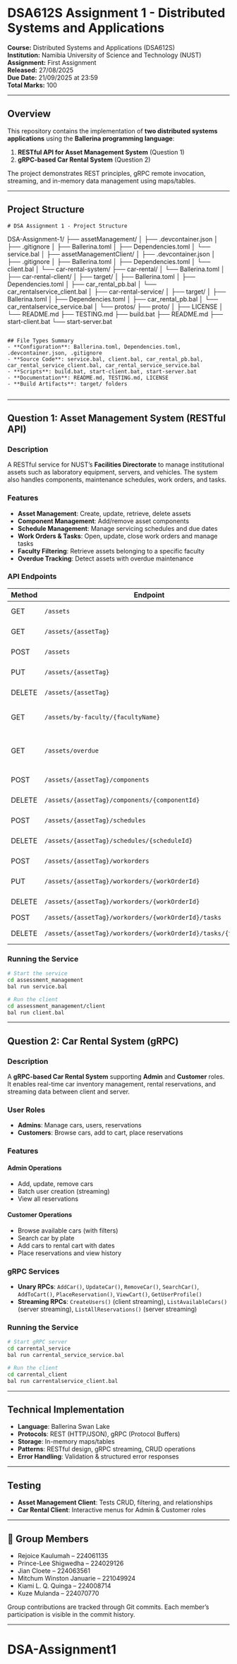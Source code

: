 # DSA612S Assignment 1 - Distributed Systems and Applications

**Course:** Distributed Systems and Applications (DSA612S)  
**Institution:** Namibia University of Science and Technology (NUST)  
**Assignment:** First Assignment  
**Released:** 27/08/2025  
**Due Date:** 21/09/2025 at 23:59  
**Total Marks:** 100  

---

##  Overview

This repository contains the implementation of **two distributed systems applications** using the **Ballerina programming language**:

1. **RESTful API for Asset Management System** (Question 1)  
2. **gRPC-based Car Rental System** (Question 2)  

The project demonstrates REST principles, gRPC remote invocation, streaming, and in-memory data management using maps/tables.

---

## Project Structure

```
# DSA Assignment 1 - Project Structure

```
DSA-Assignment-1/
├── assetManagement/
│   ├── .devcontainer.json
│   ├── .gitignore
│   ├── Ballerina.toml
│   ├── Dependencies.toml
│   └── service.bal
│
├── assetManagementClient/
│   ├── .devcontainer.json
│   ├── .gitignore
│   ├── Ballerina.toml
│   ├── Dependencies.toml
│   └── client.bal
│
└── car-rental-system/
    ├── car-rental/
    │   └── Ballerina.toml
    │
    ├── car-rental-client/
    │   ├── target/
    │   ├── Ballerina.toml
    │   ├── Dependencies.toml
    │   ├── car_rental_pb.bal
    │   └── car_rentalservice_client.bal
    │
    ├── car-rental-service/
    │   ├── target/
    │   ├── Ballerina.toml
    │   ├── Dependencies.toml
    │   ├── car_rental_pb.bal
    │   └── car_rentalservice_service.bal
    │
    └── protos/
        ├── proto/
        │   ├── LICENSE
        │   └── README.md
        ├── TESTING.md
        ├── build.bat
        ├── README.md
        ├── start-client.bat
        └── start-server.bat
```

## File Types Summary
- **Configuration**: Ballerina.toml, Dependencies.toml, .devcontainer.json, .gitignore
- **Source Code**: service.bal, client.bal, car_rental_pb.bal, car_rental_service_client.bal, car_rental_service_service.bal
- **Scripts**: build.bat, start-client.bat, start-server.bat
- **Documentation**: README.md, TESTING.md, LICENSE
- **Build Artifacts**: target/ folders


````

---

##  Question 1: Asset Management System (RESTful API)

###  Description
A RESTful service for NUST’s **Facilities Directorate** to manage institutional assets such as laboratory equipment, servers, and vehicles. The system also handles components, maintenance schedules, work orders, and tasks.

###  Features
- **Asset Management**: Create, update, retrieve, delete assets  
- **Component Management**: Add/remove asset components  
- **Schedule Management**: Manage servicing schedules and due dates  
- **Work Orders & Tasks**: Open, update, close work orders and manage tasks  
- **Faculty Filtering**: Retrieve assets belonging to a specific faculty  
- **Overdue Tracking**: Detect assets with overdue maintenance  

###  API Endpoints

| Method | Endpoint | Description |
|--------|----------|-------------|
| GET    | `/assets` | Retrieve all assets |
| GET    | `/assets/{assetTag}` | Get asset by tag |
| POST   | `/assets` | Create new asset |
| PUT    | `/assets/{assetTag}` | Update asset |
| DELETE | `/assets/{assetTag}` | Delete asset |
| GET    | `/assets/by-faculty/{facultyName}` | Filter assets by faculty |
| GET    | `/assets/overdue` | List assets with overdue schedules |
| POST   | `/assets/{assetTag}/components` | Add component |
| DELETE | `/assets/{assetTag}/components/{componentId}` | Remove component |
| POST   | `/assets/{assetTag}/schedules` | Add schedule |
| DELETE | `/assets/{assetTag}/schedules/{scheduleId}` | Remove schedule |
| POST   | `/assets/{assetTag}/workorders` | Add work order |
| PUT    | `/assets/{assetTag}/workorders/{workOrderId}` | Update work order |
| DELETE | `/assets/{assetTag}/workorders/{workOrderId}` | Remove work order |
| POST   | `/assets/{assetTag}/workorders/{workOrderId}/tasks` | Add task |
| DELETE | `/assets/{assetTag}/workorders/{workOrderId}/tasks/{taskId}` | Remove task |

###  Running the Service
```bash
# Start the service
cd assessment_management
bal run service.bal

# Run the client
cd assessment_management/client
bal run client.bal
````

---

##  Question 2: Car Rental System (gRPC)

###  Description

A **gRPC-based Car Rental System** supporting **Admin** and **Customer** roles. It enables real-time car inventory management, rental reservations, and streaming data between client and server.

###  User Roles

* **Admins**: Manage cars, users, reservations
* **Customers**: Browse cars, add to cart, place reservations

###  Features

#### Admin Operations

* Add, update, remove cars
* Batch user creation (streaming)
* View all reservations

#### Customer Operations

* Browse available cars (with filters)
* Search car by plate
* Add cars to rental cart with dates
* Place reservations and view history

###  gRPC Services

* **Unary RPCs**: `AddCar()`, `UpdateCar()`, `RemoveCar()`, `SearchCar()`, `AddToCart()`, `PlaceReservation()`, `ViewCart()`, `GetUserProfile()`
* **Streaming RPCs**: `CreateUsers()` (client streaming), `ListAvailableCars()` (server streaming), `ListAllReservations()` (server streaming)

###  Running the Service

```bash
# Start gRPC server
cd carrental_service
bal run carrental_service_service.bal

# Run the client
cd carrental_client
bal run carrentalservice_client.bal
```

---

##  Technical Implementation

* **Language**: Ballerina Swan Lake
* **Protocols**: REST (HTTP/JSON), gRPC (Protocol Buffers)
* **Storage**: In-memory maps/tables
* **Patterns**: RESTful design, gRPC streaming, CRUD operations
* **Error Handling**: Validation & structured error responses

---

##  Testing

* **Asset Management Client**: Tests CRUD, filtering, and relationships
* **Car Rental Client**: Interactive menus for Admin & Customer roles

---



## 👥 Group Members

* Rejoice Kaulumah – 224061135
* Prince-Lee Shigwedha – 224029126
* Jian Cloete – 224063561
* Mitchum Winston Januarie – 221049924
* Kiami L. Q. Quinga – 224008714
* Kuze Mulanda – 224070770

Group contributions are tracked through Git commits. Each member’s participation is visible in the commit history.

---
# DSA-Assignment1
